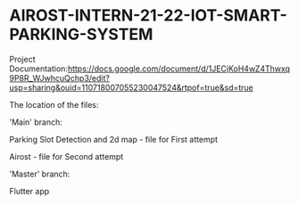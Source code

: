 # AIROST-INTERN-21-22-IOT-SMART-PARKING-SYSTEM
Project Documentation:https://docs.google.com/document/d/1JECjKoH4wZ4Thwxq9P8R_WJwhcuQchp3/edit?usp=sharing&ouid=110718007055230047524&rtpof=true&sd=true

The location of the files:

'Main' branch:

Parking Slot Detection and 2d map - file for First attempt

Airost - file for Second attempt

'Master' branch:

Flutter app
